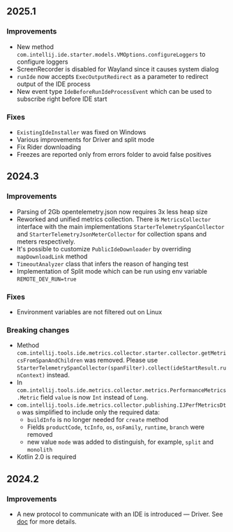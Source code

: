 ## 2025.1

### Improvements

* New method `com.intellij.ide.starter.models.VMOptions.configureLoggers` to configure loggers
* ScreenRecorder is disabled for Wayland since it causes system dialog
* `runIde` now accepts `ExecOutputRedirect` as a parameter to redirect output of the IDE process
* New event type `IdeBeforeRunIdeProcessEvent` which can be used to subscribe right before IDE start

### Fixes

* `ExistingIdeInstaller` was fixed on Windows
* Various improvements for Driver and split mode
* Fix Rider downloading 
* Freezes are reported only from errors folder to avoid false positives

## 2024.3

### Improvements

* Parsing of 2Gb opentelemetry.json now requires 3x less heap size
* Reworked and unified metrics collection. There is `MetricsCollector` interface with the main implementations
  `StarterTelemetrySpanCollector` and
  `StarterTelemetryJsonMeterCollector` for collection spans and meters respectively.
* It's possible to customize `PublicIdeDownloader` by overriding `mapDownloadLink` method
* `TimeoutAnalyzer` class that infers the reason of hanging test
* Implementation of Split mode which can be run using env variable `REMOTE_DEV_RUN=true`

### Fixes
* Environment variables are not filtered out on Linux

### Breaking changes

* Method `com.intellij.tools.ide.metrics.collector.starter.collector.getMetricsFromSpanAndChildren` was removed.
  Please use `StarterTelemetrySpanCollector(spanFilter).collect(ideStartResult.runContext)` instead.
* In `com.intellij.tools.ide.metrics.collector.metrics.PerformanceMetrics.Metric` field `value` is now `Int` instead of `Long`.
* `com.intellij.tools.ide.metrics.collector.publishing.IJPerfMetricsDto` was simplified to include only the required data:
  * `buildInfo` is no longer needed for `create` method
  * Fields `productCode`, `tcInfo`, `os`, `osFamily`, `runtime`, `branch` were removed
  * new value `mode` was added to distinguish, for example, `split` and `monolith`
* Kotlin 2.0 is required

  
## 2024.2

### Improvements

* A new protocol to communicate with an IDE is introduced — Driver. See [doc](../../intellij.tools.ide.starter.driver/README.md) for more
  details.